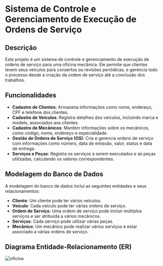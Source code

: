 # Sistema de Controle e Gerenciamento de Execução de Ordens de Serviço

## Descrição
Este projeto é um sistema de controle e gerenciamento de execução de ordens de serviço para uma oficina mecânica. Ele permite que clientes levem seus veículos para consertos ou revisões periódicas, e gerencia todo o processo desde a criação da ordem de serviço até a conclusão dos trabalhos.

## Funcionalidades
- **Cadastro de Clientes**: Armazena informações como nome, endereço, CPF e telefone dos clientes.
- **Cadastro de Veículos**: Registra detalhes dos veículos, incluindo marca e modelo, associados aos clientes.
- **Cadastro de Mecânicos**: Mantém informações sobre os mecânicos, como código, nome, endereço e especialidade.
- **Gestão de Ordens de Serviço (OS)**: Cria e gerencia ordens de serviço com informações como número, data de emissão, valor, status e data de entrega.
- **Serviços e Peças**: Registra os serviços a serem executados e as peças utilizadas, calculando os valores correspondentes.

## Modelagem do Banco de Dados
A modelagem do banco de dados inclui as seguintes entidades e seus relacionamentos:
- **Cliente**: Um cliente pode ter vários veículos.
- **Veículo**: Cada veículo pode ter várias ordens de serviço.
- **Ordem de Serviço**: Uma ordem de serviço pode incluir múltiplos serviços e ser atribuída a vários mecânicos.
- **Serviços**: Cada serviço pode utilizar várias peças.
- **Mecânico**: Um mecânico pode realizar vários serviços e estar associado a várias ordens de serviço.

## Diagrama Entidade-Relacionamento (ER)
![oficina](https://github.com/user-attachments/assets/878fcbf6-06b2-494d-a4a9-6b658d3beafc)


